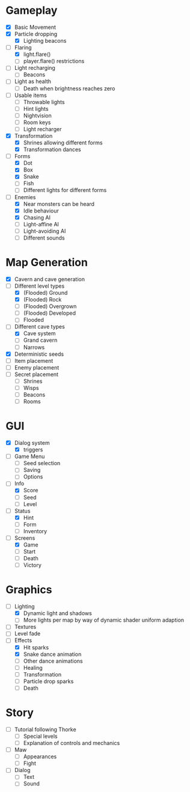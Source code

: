# Gameplay
- [x] Basic Movement
- [x] Particle dropping
    - [x] Lighting beacons
- [ ] Flaring
    - [x] light.flare()
    - [ ] player.flare() restrictions
- [ ] Light recharging
    - [ ] Beacons
- [ ] Light as health
    - [ ] Death when brightness reaches zero
- [ ] Usable items
    - [ ] Throwable lights
    - [ ] Hint lights
    - [ ] Nightvision
    - [ ] Room keys
    - [ ] Light recharger
- [x] Transformation
    - [x] Shrines allowing different forms
    - [x] Transformation dances
- [ ] Forms
    - [x] Dot
    - [x] Box
    - [x] Snake
    - [ ] Fish
    - [ ] Different lights for different forms
- [ ] Enemies
    - [x] Near monsters can be heard
    - [x] Idle behaviour
    - [x] Chasing AI
    - [ ] Light-affine AI
    - [ ] Light-avoiding AI
    - [ ] Different sounds

# Map Generation
- [x] Cavern and cave generation
- [ ] Different level types
    - [x] (Flooded) Ground
    - [x] (Flooded) Rock
    - [ ] (Flooded) Overgrown
    - [ ] (Flooded) Developed
    - [ ] Flooded
- [ ] Different cave types
    - [x] Cave system
    - [ ] Grand cavern
    - [ ] Narrows
- [x] Deterministic seeds
- [ ] Item placement
- [ ] Enemy placement
- [ ] Secret placement
    - [ ] Shrines
    - [ ] Wisps
    - [ ] Beacons
    - [ ] Rooms

# GUI
- [x] Dialog system
    - [x] triggers
- [ ] Game Menu
    - [ ] Seed selection
    - [ ] Saving
    - [ ] Options
- [ ] Info
    - [x] Score
    - [ ] Seed
    - [ ] Level
- [ ] Status
    - [x] Hint
    - [ ] Form
    - [ ] Inventory
- [ ] Screens
    - [x] Game
    - [ ] Start
    - [ ] Death
    - [ ] Victory

# Graphics
- [ ] Lighting
    - [x] Dynamic light and shadows
    - [ ] More lights per map by way of dynamic shader uniform adaption
- [ ] Textures
- [ ] Level fade
- [ ] Effects
    - [x] Hit sparks
    - [x] Snake dance animation
    - [ ] Other dance animations
    - [ ] Healing
    - [ ] Transformation
    - [ ] Particle drop sparks
    - [ ] Death

# Story
- [ ] Tutorial following Thorke
    - [ ] Special levels
    - [ ] Explanation of controls and mechanics
- [ ] Maw
    - [ ] Appearances
    - [ ] Fight
- [ ] Dialog
    - [ ] Text
    - [ ] Sound
